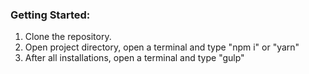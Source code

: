 ### Getting Started:
1) Clone the repository.
2) Open project directory, open a terminal and type "npm i" or "yarn"
3) After all installations, open a terminal and type "gulp"
